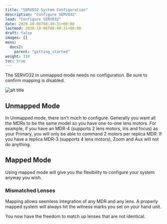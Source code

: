 ```yaml
---
title: "SERVO32 System Configuration"
description: "Configure SERVO32"
lead: "Configure SERVO32"
date: 2020-10-06T08:49:31+00:00
lastmod: 2020-10-06T08:49:31+00:00
draft: false
images: []
menu:
  docs2:
    parent: "getting_started"
weight: 310
toc: true
---
```


The SERVO32 in unmapped mode needs no configuration. Be sure to confirm mapping is disabled.

<img src="/images/s32/s32overview.png" title="SERVO32 In Action" alt="alt title"/>

## Unmapped Mode

In Unmapped mode, there isn't much to configure. Generally you want all the MDRs to be the same model so you have one-to-one lens motors. For example, if you have an MDR-4 (supports 2 lens motors, iris and focus) as your Primary, you will only be able to command 2 motors per replica MDR. If you have a replica MDR-3 (supports 4 lens motors), Zoom and Aux will not do anything.

## Mapped Mode

Using mapped mode will give you the flexibility to configure your system anyway you wish.

### Mismatched Lenses

Mapping allows seemless integration of any MDR and any lens. A properly mapped system will always hit the witness marks you set on your hand unit.

You now have the freedom to match up lenses that are not identical.